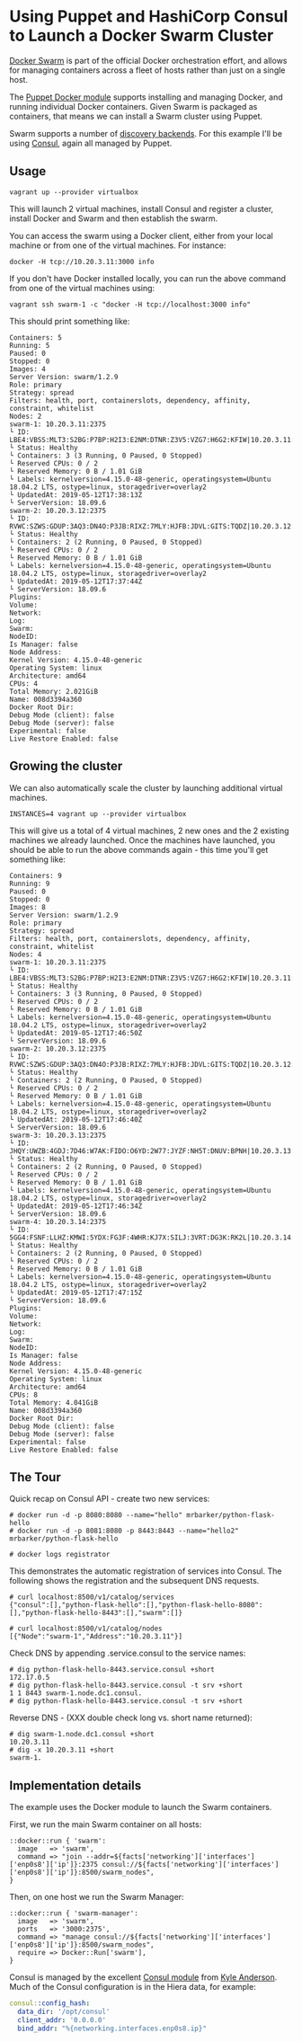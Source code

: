 # Using Puppet and HashiCorp Consul to Launch a Docker Swarm Cluster

[Docker Swarm](https://docs.docker.com/swarm/) is part of the official
Docker orchestration effort, and allows for managing containers across a
fleet of hosts rather than just on a single host.

The [Puppet Docker module](https://forge.puppetlabs.com/garethr/docker)
supports installing and managing Docker, and running individual Docker
containers. Given Swarm is packaged as containers, that means we can
install a Swarm cluster using Puppet.

Swarm supports a number of [discovery
backends](http://docs.docker.com/swarm/discovery/). For this example
I'll be using [Consul](https://www.consul.io/), again all managed by
Puppet.

## Usage

    vagrant up --provider virtualbox

This will launch 2 virtual machines, install Consul and register a
cluster, install Docker and Swarm and then establish the swarm.

You can access the swarm using a Docker client, either from your local
machine or from one of the virtual machines. For instance:

    docker -H tcp://10.20.3.11:3000 info

If you don't have Docker installed locally, you can run the above command
from one of the virtual machines using:

    vagrant ssh swarm-1 -c "docker -H tcp://localhost:3000 info"

This should print something like:

    Containers: 5
    Running: 5
    Paused: 0
    Stopped: 0
    Images: 4
    Server Version: swarm/1.2.9
    Role: primary
    Strategy: spread
    Filters: health, port, containerslots, dependency, affinity, constraint, whitelist
    Nodes: 2
    swarm-1: 10.20.3.11:2375
    └ ID: LBE4:VBSS:MLT3:S2BG:P7BP:H2I3:E2NM:DTNR:Z3V5:VZG7:H6G2:KFIW|10.20.3.11:2375
    └ Status: Healthy
    └ Containers: 3 (3 Running, 0 Paused, 0 Stopped)
    └ Reserved CPUs: 0 / 2
    └ Reserved Memory: 0 B / 1.01 GiB
    └ Labels: kernelversion=4.15.0-48-generic, operatingsystem=Ubuntu 18.04.2 LTS, ostype=linux, storagedriver=overlay2
    └ UpdatedAt: 2019-05-12T17:38:13Z
    └ ServerVersion: 18.09.6
    swarm-2: 10.20.3.12:2375
    └ ID: RVWC:SZWS:GDUP:3AQ3:DN4O:P3JB:RIXZ:7MLY:HJFB:JDVL:GITS:TQDZ|10.20.3.12:2375
    └ Status: Healthy
    └ Containers: 2 (2 Running, 0 Paused, 0 Stopped)
    └ Reserved CPUs: 0 / 2
    └ Reserved Memory: 0 B / 1.01 GiB
    └ Labels: kernelversion=4.15.0-48-generic, operatingsystem=Ubuntu 18.04.2 LTS, ostype=linux, storagedriver=overlay2
    └ UpdatedAt: 2019-05-12T17:37:44Z
    └ ServerVersion: 18.09.6
    Plugins:
    Volume:
    Network:
    Log:
    Swarm:
    NodeID:
    Is Manager: false
    Node Address:
    Kernel Version: 4.15.0-48-generic
    Operating System: linux
    Architecture: amd64
    CPUs: 4
    Total Memory: 2.021GiB
    Name: 008d3394a360
    Docker Root Dir:
    Debug Mode (client): false
    Debug Mode (server): false
    Experimental: false
    Live Restore Enabled: false

## Growing the cluster

We can also automatically scale the cluster by launching additional
virtual machines.

    INSTANCES=4 vagrant up --provider virtualbox

This will give us a total of 4 virtual machines, 2 new ones and the 2
existing machines we already launched. Once the machines have launched,
you should be able to run the above commands again - this time you'll get
something like:

    Containers: 9
    Running: 9
    Paused: 0
    Stopped: 0
    Images: 8
    Server Version: swarm/1.2.9
    Role: primary
    Strategy: spread
    Filters: health, port, containerslots, dependency, affinity, constraint, whitelist
    Nodes: 4
    swarm-1: 10.20.3.11:2375
    └ ID: LBE4:VBSS:MLT3:S2BG:P7BP:H2I3:E2NM:DTNR:Z3V5:VZG7:H6G2:KFIW|10.20.3.11:2375
    └ Status: Healthy
    └ Containers: 3 (3 Running, 0 Paused, 0 Stopped)
    └ Reserved CPUs: 0 / 2
    └ Reserved Memory: 0 B / 1.01 GiB
    └ Labels: kernelversion=4.15.0-48-generic, operatingsystem=Ubuntu 18.04.2 LTS, ostype=linux, storagedriver=overlay2
    └ UpdatedAt: 2019-05-12T17:46:50Z
    └ ServerVersion: 18.09.6
    swarm-2: 10.20.3.12:2375
    └ ID: RVWC:SZWS:GDUP:3AQ3:DN4O:P3JB:RIXZ:7MLY:HJFB:JDVL:GITS:TQDZ|10.20.3.12:2375
    └ Status: Healthy
    └ Containers: 2 (2 Running, 0 Paused, 0 Stopped)
    └ Reserved CPUs: 0 / 2
    └ Reserved Memory: 0 B / 1.01 GiB
    └ Labels: kernelversion=4.15.0-48-generic, operatingsystem=Ubuntu 18.04.2 LTS, ostype=linux, storagedriver=overlay2
    └ UpdatedAt: 2019-05-12T17:46:40Z
    └ ServerVersion: 18.09.6
    swarm-3: 10.20.3.13:2375
    └ ID: JHQY:UWZB:4GDJ:7D46:W7AK:FIDO:O6YD:2W77:JYZF:NH5T:DNUV:BPNH|10.20.3.13:2375
    └ Status: Healthy
    └ Containers: 2 (2 Running, 0 Paused, 0 Stopped)
    └ Reserved CPUs: 0 / 2
    └ Reserved Memory: 0 B / 1.01 GiB
    └ Labels: kernelversion=4.15.0-48-generic, operatingsystem=Ubuntu 18.04.2 LTS, ostype=linux, storagedriver=overlay2
    └ UpdatedAt: 2019-05-12T17:46:34Z
    └ ServerVersion: 18.09.6
    swarm-4: 10.20.3.14:2375
    └ ID: 5GG4:FSNF:LLHZ:KMWI:5YDX:FG3F:4WHR:KJ7X:SILJ:3VRT:DG3K:RK2L|10.20.3.14:2375
    └ Status: Healthy
    └ Containers: 2 (2 Running, 0 Paused, 0 Stopped)
    └ Reserved CPUs: 0 / 2
    └ Reserved Memory: 0 B / 1.01 GiB
    └ Labels: kernelversion=4.15.0-48-generic, operatingsystem=Ubuntu 18.04.2 LTS, ostype=linux, storagedriver=overlay2
    └ UpdatedAt: 2019-05-12T17:47:15Z
    └ ServerVersion: 18.09.6
    Plugins:
    Volume:
    Network:
    Log:
    Swarm:
    NodeID:
    Is Manager: false
    Node Address:
    Kernel Version: 4.15.0-48-generic
    Operating System: linux
    Architecture: amd64
    CPUs: 8
    Total Memory: 4.041GiB
    Name: 008d3394a360
    Docker Root Dir:
    Debug Mode (client): false
    Debug Mode (server): false
    Experimental: false
    Live Restore Enabled: false

## The Tour

Quick recap on Consul API - create two new services:

    # docker run -d -p 8080:8080 --name="hello" mrbarker/python-flask-hello
    # docker run -d -p 8081:8080 -p 8443:8443 --name="hello2" mrbarker/python-flask-hello

    # docker logs registrator

This demonstrates the automatic registration of services into Consul. The
following shows the registration and the subsequent DNS requests.

    # curl localhost:8500/v1/catalog/services
    {"consul":[],"python-flask-hello":[],"python-flask-hello-8080":[],"python-flask-hello-8443":[],"swarm":[]}

    # curl localhost:8500/v1/catalog/nodes
    [{"Node":"swarm-1","Address":"10.20.3.11"}]

Check DNS by appending .service.consul to the service names:

    # dig python-flask-hello-8443.service.consul +short
    172.17.0.5
    # dig python-flask-hello-8443.service.consul -t srv +short
    1 1 8443 swarm-1.node.dc1.consul.
    # dig python-flask-hello-8443.service.consul -t srv +short

Reverse DNS - (XXX double check long vs. short name returned):

    # dig swarm-1.node.dc1.consul +short
    10.20.3.11
    # dig -x 10.20.3.11 +short
    swarm-1.

## Implementation details

The example uses the Docker module to launch the Swarm containers.

First, we run the main Swarm container on all hosts:

```puppet
::docker::run { 'swarm':
  image   => 'swarm',
  command => "join --addr=${facts['networking']['interfaces']['enp0s8']['ip']}:2375 consul://${facts['networking']['interfaces']['enp0s8']['ip']}:8500/swarm_nodes",
}
```

Then, on one host we run the Swarm Manager:

```puppet
::docker::run { 'swarm-manager':
  image   => 'swarm',
  ports   => '3000:2375',
  command => "manage consul://${facts['networking']['interfaces']['enp0s8']['ip']}:8500/swarm_nodes",
  require => Docker::Run['swarm'],
}
```

Consul is managed by the excellent [Consul module](https://github.com/solarkennedy) from [Kyle
Anderson](https://github.com/solarkennedy). Much of the Consul configuration is in the Hiera data, for example:

```yaml
consul::config_hash:
  data_dir: '/opt/consul'
  client_addr: '0.0.0.0'
  bind_addr: "%{networking.interfaces.enp0s8.ip}"
```
